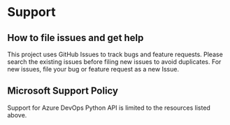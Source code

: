 # Support
## How to file issues and get help  
This project uses GitHub Issues to track bugs and feature requests. Please search the existing issues before filing new issues to avoid duplicates. For new issues, file your bug or feature request as a new Issue.
 
## Microsoft Support Policy  
Support for Azure DevOps Python API is limited to the resources listed above.